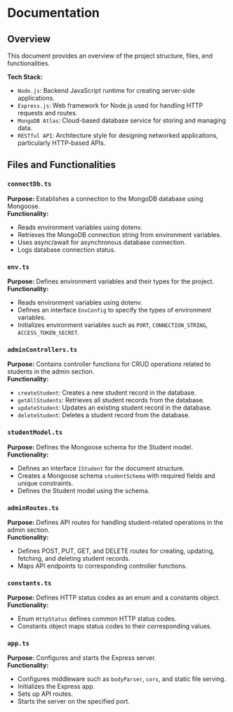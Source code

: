 # Documentation

## Overview
This document provides an overview of the project structure, files, and functionalities.

**Tech Stack:**
- `Node.js`: Backend JavaScript runtime for creating server-side applications.
- `Express.js`: Web framework for Node.js used for handling HTTP requests and routes.
- `MongoDB Atlas`: Cloud-based database service for storing and managing data.
- `RESTful API`: Architecture style for designing networked applications, particularly HTTP-based APIs.

## Files and Functionalities

### `connectDb.ts`
**Purpose:** Establishes a connection to the MongoDB database using Mongoose.  
**Functionality:**
- Reads environment variables using dotenv.
- Retrieves the MongoDB connection string from environment variables.
- Uses async/await for asynchronous database connection.
- Logs database connection status.

### `env.ts`
**Purpose:** Defines environment variables and their types for the project.  
**Functionality:**
- Reads environment variables using dotenv.
- Defines an interface `EnvConfig` to specify the types of environment variables.
- Initializes environment variables such as `PORT`, `CONNECTION_STRING`, `ACCESS_TOKEN_SECRET`.

### `adminControllers.ts`
**Purpose:** Contains controller functions for CRUD operations related to students in the admin section.  
**Functionality:**
- `createStudent`: Creates a new student record in the database.
- `getAllStudents`: Retrieves all student records from the database.
- `updateStudent`: Updates an existing student record in the database.
- `deleteStudent`: Deletes a student record from the database.

### `studentModel.ts`
**Purpose:** Defines the Mongoose schema for the Student model.  
**Functionality:**
- Defines an interface `IStudent` for the document structure.
- Creates a Mongoose schema `studentSchema` with required fields and unique constraints.
- Defines the Student model using the schema.

### `adminRoutes.ts`
**Purpose:** Defines API routes for handling student-related operations in the admin section.  
**Functionality:**
- Defines POST, PUT, GET, and DELETE routes for creating, updating, fetching, and deleting student records.
- Maps API endpoints to corresponding controller functions.

### `constants.ts`
**Purpose:** Defines HTTP status codes as an enum and a constants object.  
**Functionality:**
- Enum `HttpStatus` defines common HTTP status codes.
- Constants object maps status codes to their corresponding values.

### `app.ts`
**Purpose:** Configures and starts the Express server.  
**Functionality:**
- Configures middleware such as `bodyParser`, `cors`, and static file serving.
- Initializes the Express app.
- Sets up API routes.
- Starts the server on the specified port.

